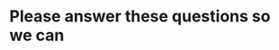 <!--Please make sure to pull the latest commits before making a pull request.-->
# Please answer these questions so we can